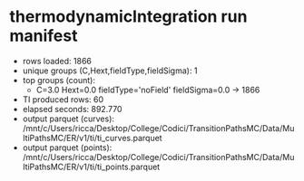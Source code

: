 # thermodynamicIntegration run manifest
- rows loaded: 1866
- unique groups (C,Hext,fieldType,fieldSigma): 1
- top groups (count):
  - C=3.0 Hext=0.0 fieldType='noField' fieldSigma=0.0 -> 1866
- TI produced rows: 60
- elapsed seconds: 892.770
- output parquet (curves): /mnt/c/Users/ricca/Desktop/College/Codici/TransitionPathsMC/Data/MultiPathsMC/ER/v1/ti/ti_curves.parquet
- output parquet (points): /mnt/c/Users/ricca/Desktop/College/Codici/TransitionPathsMC/Data/MultiPathsMC/ER/v1/ti/ti_points.parquet
